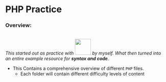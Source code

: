 <h1>PHP Practice</h1>

<h3>Overview:</h3><br>
<em>This started out as practice with <img src="https://www.php.net/images/logos/new-php-logo.svg" height="50" width="50"> by myself. What then turned into an entire example resource for <b>syntax and code</b>. </em>

- This Contains a comprehensive overview of different `PHP` files. 
    - Each folder will contain different difficulty levels of content


